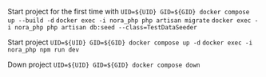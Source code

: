 Start project for the first time with 
`UID=${UID} GID=${GID} docker compose up --build -d`
`docker exec -i nora_php php artisan migrate`
`docker exec -i nora_php php artisan db:seed --class=TestDataSeeder`

Start project
`UID=${UID} GID=${GID} docker compose up -d`
`docker exec -i nora_php npm run dev`

Down project
`UID=${UID} GID=${GID} docker compose down`
